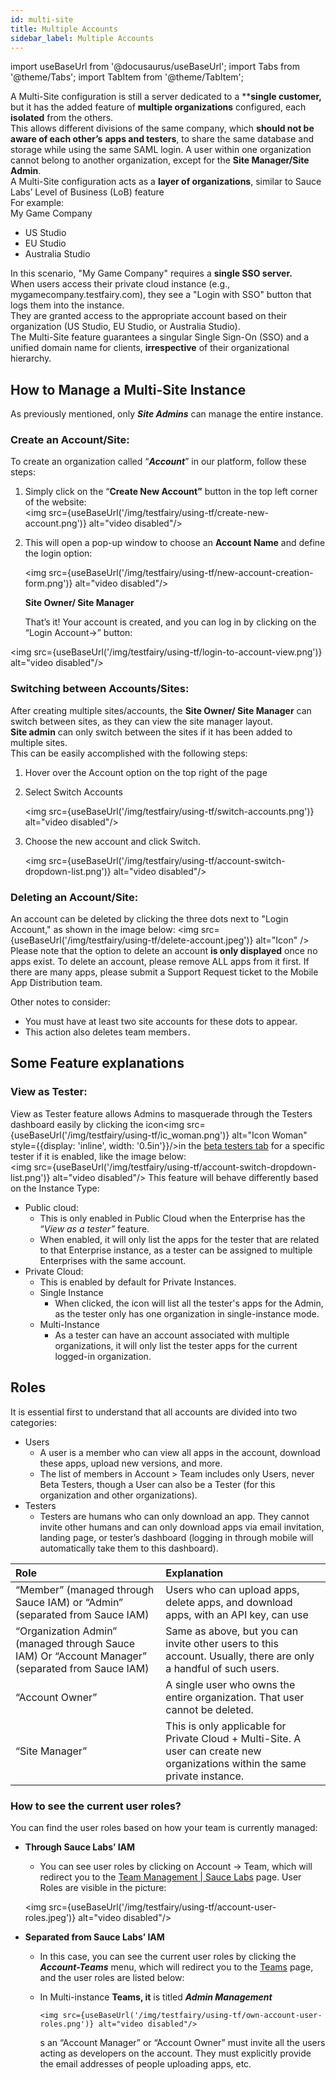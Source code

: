 ```yaml
---
id: multi-site
title: Multiple Accounts
sidebar_label: Multiple Accounts
---
```


import useBaseUrl from '@docusaurus/useBaseUrl';
import Tabs from '@theme/Tabs';
import TabItem from '@theme/TabItem';

A Multi-Site configuration is still a server dedicated to a \*\***single customer,** but it has the added feature of **multiple organizations** configured, each **isolated** from the others.  
This allows different divisions of the same company, which **should not be aware of each other’s** **apps and testers**, to share the same database and storage while using the same SAML login. A user within one organization cannot belong to another organization, except for the **Site Manager/Site Admin**.  
A Multi-Site configuration acts as a **layer of organizations**, similar to Sauce Labs’ Level of Business (LoB) feature  
For example:  
My Game Company

- US Studio
- EU Studio
- Australia Studio

In this scenario, "My Game Company" requires a **single SSO server.**  
When users access their private cloud instance (e.g., mygamecompany.testfairy.com), they see a "Login with SSO" button that logs them into the instance.  
They are granted access to the appropriate account based on their organization (US Studio, EU Studio, or Australia Studio).  
The Multi-Site feature guarantees a singular Single Sign-On (SSO) and a unified domain name for clients, **irrespective** of their organizational hierarchy.

## How to Manage a Multi-Site Instance

As previously mentioned, only **_Site Admins_** can manage the entire instance.

### Create an Account/Site:

To create an organization called “**_Account_**” in our platform, follow these steps:

1. Simply click on the “**Create New Account”** button in the top left corner of the website:  
   <img src={useBaseUrl('/img/testfairy/using-tf/create-new-account.png')} alt="video disabled"/>
2. This will open a pop-up window to choose an **Account Name** and define the login option:

   <img src={useBaseUrl('/img/testfairy/using-tf/new-account-creation-form.png')} alt="video disabled"/>

   **Site Owner/ Site Manager**

   That’s it\! Your account is created, and you can log in by clicking on the “Login Account→” button:

<img src={useBaseUrl('/img/testfairy/using-tf/login-to-account-view.png')} alt="video disabled"/>

### Switching between Accounts/Sites:

After creating multiple sites/accounts, the **Site Owner/ Site Manager** can switch between sites, as they can view the site manager layout.  
**Site admin** can only switch between the sites if it has been added to multiple sites.  
This can be easily accomplished with the following steps:

1. Hover over the Account option on the top right of the page
2. Select Switch Accounts

   <img src={useBaseUrl('/img/testfairy/using-tf/switch-accounts.png')} alt="video disabled"/>

3. Choose the new account and click Switch.

   <img src={useBaseUrl('/img/testfairy/using-tf/account-switch-dropdown-list.png')} alt="video disabled"/>

### Deleting an Account/Site:

An account can be deleted by clicking the three dots next to "Login Account," as shown in the image below: <img src={useBaseUrl('/img/testfairy/using-tf/delete-account.jpeg')} alt="Icon" /> Please note that the option to delete an account **is only displayed** once no apps exist. To delete an account, please remove ALL apps from it first. If there are many apps, please submit a Support Request ticket to the Mobile App Distribution team.

Other notes to consider:

- You must have at least two site accounts for these dots to appear.
- This action also deletes team members`.`

## Some Feature explanations

### View as Tester:

View as Tester feature allows Admins to masquerade through the Testers dashboard easily by clicking the icon<img src={useBaseUrl('/img/testfairy/using-tf/ic_woman.png')} alt="Icon Woman" style={{display: 'inline', width: '0.5in'}}/>in the [beta testers tab](https://mobile.saucelabs.com/testers) for a specific tester if it is enabled, like the image below:  
<img src={useBaseUrl('/img/testfairy/using-tf/account-switch-dropdown-list.png')} alt="video disabled"/>
This feature will behave differently based on the Instance Type:

- Public cloud:
  - This is only enabled in Public Cloud when the Enterprise has the “_View as a tester”_ feature.
  - When enabled, it will only list the apps for the tester that are related to that Enterprise instance, as a tester can be assigned to multiple Enterprises with the same account.
- Private Cloud:
  - This is enabled by default for Private Instances.
  - Single Instance
    - When clicked, the icon will list all the tester's apps for the Admin, as the tester only has one organization in single-instance mode.
  - Multi-Instance
    - As a tester can have an account associated with multiple organizations, it will only list the tester apps for the current logged-in organization.

## Roles

It is essential first to understand that all accounts are divided into two categories:

- Users
  - A user is a member who can view all apps in the account, download these apps, upload new versions, and more.
  - The list of members in Account \> Team includes only Users, never Beta Testers, though a User can also be a Tester (for this organization and other organizations).
- Testers
  - Testers are humans who can only download an app. They cannot invite other humans and can only download apps via email invitation, landing page, or tester’s dashboard (logging in through mobile will automatically take them to this dashboard).

| Role                                                                                             | Explanation                                                                                                                    |
| :----------------------------------------------------------------------------------------------- | :----------------------------------------------------------------------------------------------------------------------------- |
| “Member” (managed through Sauce IAM) or “Admin” (separated from Sauce IAM)                       | Users who can upload apps, delete apps, and download apps, with an API key, can use                                            |
| “Organization Admin” (managed through Sauce IAM) Or “Account Manager” (separated from Sauce IAM) | Same as above, but you can invite other users to this account. Usually, there are only a handful of such users.                |
| “Account Owner”                                                                                  | A single user who owns the entire organization. That user cannot be deleted.                                                   |
| “Site Manager”                                                                                   | This is only applicable for Private Cloud \+ Multi-Site. A user can create new organizations within the same private instance. |

### How to see the current user roles?

You can find the user roles based on how your team is currently managed:

- **Through Sauce Labs’ IAM**

  - You can see user roles by clicking on Account \-\> Team, which will redirect you to the [Team Management | Sauce Labs](https://app.saucelabs.com/team-management/users) page. User Roles are visible in the picture:

  <img src={useBaseUrl('/img/testfairy/using-tf/account-user-roles.jpeg')} alt="video disabled"/>

- **Separated from Sauce Labs’ IAM**

  - In this case, you can see the current user roles by clicking the **_Account-Teams_** menu, which will redirect you to the [Teams](https://mobile.saucelabs.com/settings/cpanel/) page, and the user roles are listed below:
  - In Multi-instance **Teams, it** is titled **_Admin Management_**

        <img src={useBaseUrl('/img/testfairy/using-tf/own-account-user-roles.png')} alt="video disabled"/>

    s an “Account Manager” or “Account Owner” must invite all the users acting as developers on the account. They must explicitly provide the email addresses of people uploading apps, etc.
